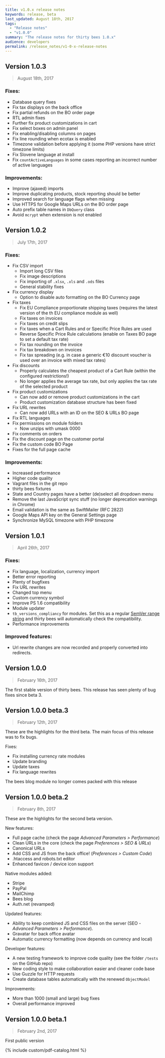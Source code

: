 ```yaml
---
title: v1.0.x release notes
keywords: release, beta
last_updated: August 18th, 2017
tags: 
  - "Release notes"
  - "v1.0.0"
summary: "The release notes for thirty bees 1.0.x"
audience: developers
permalink: /release_notes/v1-0-x-release-notes
---
```


## Version 1.0.3
<blockquote>August 18th, 2017</blockquote>

### Fixes:  
- Database query fixes
- Fix tax displays on the back office
- Fix partial refunds on the BO order page
- RTL admin fixes
- Further fix product customizations in cart
- Fix select boxes on admin panel
- Fix enabling/disabling columns on pages
- Fix line rounding when ecotax is enabled
- Timezone validation before applying it (some PHP versions have strict timezone limits)
- Fix Slovene language at install
- Fix `countActiveLanguages` in some cases reporting an incorrect number of active languages


### Improvements:
- Improve (ajaxed) imports
- Improve duplicating products, stock reporting should be better
- Improved search for language flags when missing
- Use HTTPS for Google Maps URLs on the BO order page
- Auto prefix table names in `DbQuery`  class
- Avoid `mcrypt` when extension is not enabled

## Version 1.0.2
<blockquote>July 17th, 2017</blockquote>

### Fixes:  
- Fix CSV import  
  - Import long CSV files
  - Fix image descriptions
  - Fix importing of `.xlsx`, `.xls` and `.ods` files
  - General stability fixes
- Fix currency display
  - Option to disable auto formatting on the BO Currency page
- Fix taxes
  - Fix EU Compliance proportionate shipping taxes (requires the latest version of the th EU compliance module as well)
  - Fix taxes on invoices
  - Fix taxes on credit slips
  - Fix taxes when a Cart Rules and or Specific Price Rules are used
  - Reverse Specific Price Rule calculations (enable on Taxes BO page to set a default tax rate)
  - Fix tax rounding on the invoice
  - Fix tax breakdown on invoices
  - Fix tax spreading (e.g. in case a generic €10 discount voucher is used over an invoice with mixed tax rates)
- Fix discounts
  - Properly calculates the cheapest product of a Cart Rule (within the configured restrictions!)
  - No longer applies the average tax rate, but only applies the tax rate of the selected product
- Fix product customizations
  - Can now add or remove product customizations in the cart
  - Product customization database structure has been fixed
- Fix URL rewrites
  - Can now add URLs with an ID on the SEO & URLs BO page
- Fix RTL languages
- Fix permissions on module folders
  - Now unzips with umask 0000
- Fix comments on orders
- Fix the discount page on the customer portal
- Fix the custom code BO Page
- Fixes for the full page cache

### Improvements:
 - Increased performance
 - Higher code quality
 - Vagrant files in the git repo
 - thirty bees fixtures
 - State and Country pages have a better (de)select all dropdown menu
 - Remove the last JavaScript sync stuff (no longer deprecation warnings in Chrome)
 - Email validation is the same as SwiftMailer (RFC 2822)
 - Google Maps API key on the General Settings page
 - Synchronize MySQL timezone with PHP timezone

## Version 1.0.1
<blockquote>April 26th, 2017</blockquote>

### Fixes:  
- Fix language, localization, currency import
- Better error reporting
- Plenty of bugfixes
- Fix URL rewrites
- Changed top menu
- Custom currency symbol
- Improve PS 1.6 compatibility
- Module updater
- `tb_versions_compliancy` for modules. Set this as a regular [SemVer range string](https://semver.npmjs.com/) and thirty bees will automatically check the compatibility.
- Performance improvements

### Improved features:  
- Url rewrite changes are now recorded and properly converted into redirects.

## Version 1.0.0
<blockquote>February 16th, 2017</blockquote>
The first stable version of thirty bees. This release has seen plenty of bug fixes since beta 3.

## Version 1.0.0 beta.3
<blockquote>February 12th, 2017</blockquote>
These are the highlights for the third beta. The main focus of this release was to fix bugs.

Fixes:  
  - Fix installing currency rate modules  
  - Update branding  
  - Update taxes  
  - Fix language rewrites  
  
The bees blog module no longer comes packed with this release

## Version 1.0.0 beta.2
<blockquote>February 8th, 2017</blockquote>
These are the highlights for the second beta version.

New features:  
  - Full page cache (check the page *Advanced Parameters > Performance*)  
  - Clean URLs in the core (check the page *Preferences > SEO & URLs*)  
  - Canonical URLs  
  - Add CSS and JS from the back office! (*Preferences > Custom Code*)  
  - .htaccess and robots.txt editor  
  - Enhanced favicon / device icon support  

Native modules added:  
- Stripe  
- PayPal  
- MailChimp  
- Bees blog  
- Auth.net (revamped)  

Updated features:  
- Ability to keep combined JS and CSS files on the server (SEO - *Advanced Parameters > Performance*).  
- Gravatar for back office avatar  
- Automatic currency formatting (now depends on currency and local)  

Developer features:  
- A new testing framework to improve code quality (see the folder `/tests` on the GitHub repo)  
- New coding style to make collaboration easier and cleaner code base  
- Use Guzzle for HTTP requests  
- Create database tables automatically with the renewed `ObjectModel`  

Improvements:  
- More than 1000 (small and large) bug fixes  
- Overall performance improved  

## Version 1.0.0 beta.1
<blockquote>February 2nd, 2017</blockquote> 
First public version

{% include custom/pdf-catalog.html %}
